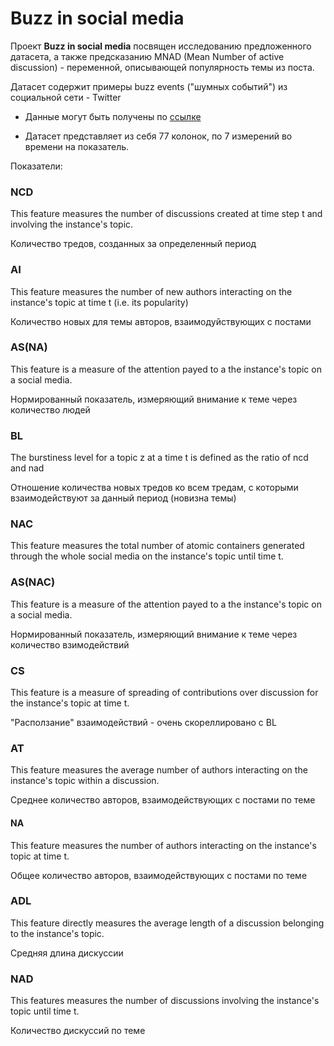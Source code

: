 # Buzz in social media

Проект **Buzz in social media** посвящен исследованию предложенного датасета, а также предсказанию MNAD (Mean Number of active discussion) - переменной, описывающей популярность темы из поста.

Датасет содержит примеры buzz events ("шумных событий") из социальной сети - Twitter

- Данные могут быть получены по [ссылке](https://archive.ics.uci.edu/static/public/248/buzz+in+social+media.zip)





- Датасет представляет из себя $77$ колонок, по $7$ измерений во времени на показатель.

Показатели:

### NCD 

This feature measures the number of discussions created at time step t and involving the instance's topic.

Количество тредов, созданных за определенный период

### AI

This feature measures the number of new authors interacting on the instance's topic at time t (i.e. its popularity)

Количество новых для темы авторов, взаимодуйствующих с постами

### AS(NA)

This feature is a measure of the attention payed to a the instance's topic on a social media.

Нормированный показатель, измеряющий внимание к теме через количество людей


### BL

The burstiness level for a topic z at a time t is defined as the ratio of ncd and nad

Отношение количества новых тредов ко всем тредам, с которыми взаимодействуют за данный период (новизна темы)

### NAC

This feature measures the total number of atomic containers generated through the whole social media on the instance's topic until time t.



### AS(NAC)

This feature is a measure of the attention payed to a the instance's topic on a social media.

Нормированный показатель, измеряющий внимание к теме через количество взимодействий

### CS

This feature is a measure of spreading of contributions over discussion for the instance's topic at time t.

"Расползание" взаимодействий - очень скореллировано с BL

### AT

This feature measures the average number of authors interacting on the instance's topic within a discussion.

Среднее количество авторов, взаимодействующих с постами по теме

#### NA

This feature measures the number of authors interacting on the instance's topic at time t.

Общее количество авторов, взаимодействующих с постами по теме

### ADL

This feature directly measures the average length of a discussion belonging to the instance's topic.

Средняя длина дискуссии
          

### NAD

This features measures the number of discussions involving the instance's topic until time t.

Количество дискуссий по теме
